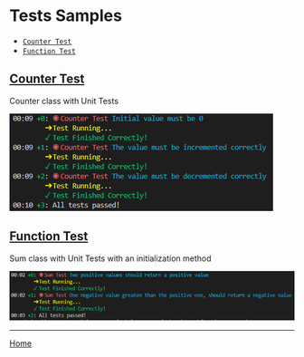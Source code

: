 # Tests Samples
- [`Counter Test`](#counter_test)
- [`Function Test`](#function_test)


## <a name="counter_test"></a>[**Counter Test**](tests/class_test/test/counter_test.dart)
Counter class with Unit Tests

![Flutter macOS Sample - Counter Test](images/test/class_test.png)


## <a name="function_test"></a>[**Function Test**](tests/function_test/test/function_test.dart)
Sum class with Unit Tests with an initialization method

![Flutter macOS Sample - Sun Test](images/test/function_test.png)


---
[Home](../README.md)

